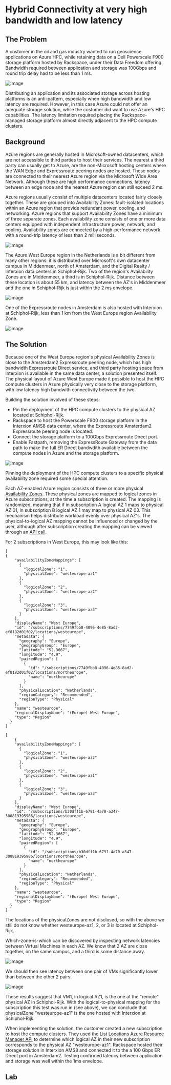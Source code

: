 # Hybrid Connectivity at very high bandwidth and low latency

## The Problem

A customer in the oil and gas industry wanted to run geoscience applications on Azure HPC, while retaining data on a Dell Powerscale F900 storage platform hosted by Rackspace, under their Data Freedom offering. Bandwidth required between application and storage was 100Gbps and round trip delay had to be less than 1 ms. 

![image](images/apparch.png)

Distributing an application and its associated storage across hosting platforms is an anti-pattern, especially when high bandwidth and low latency are required. However, in this case Azure could not offer an adequate storage solution, while the customer did want to use Azure's HPC capabilities. The latency limitation required placing the Rackspace-managed storage platform almost directly adjacent to the HPC compute clusters.

## Background

Azure regions are generally hosted in Microsoft-owned datacenters, which are not accessible to third parties to host their services. The nearest a third party can usually get to Azure, are the non-Microsoft hosting centers where the WAN Edge and Expressroute peering nodes are hosted. These nodes are connected to their nearest Azure region via the Microsoft Wide Area Network. Although these are high performance connections, latency between an edge node and the nearest Azure region can still exceed 2 ms.

Azure regions usually consist of multiple datacenters located fairly closely together. These are grouped into Availability Zones: fault-isolated locations within an Azure region that provide redundant power, cooling, and networking. Azure regions that support Availability Zones have a minimum of three separate zones. Each availability zone consists of one or more data centers equipped with independent infrastructure power, network, and cooling. Availability zones are connected by a high-performance network with a round-trip latency of less than 2 milliseconds.

![image](images/edge-region.png)

The Azure West Europe region in the Netherlands is a bit different from many other regions: it is distributed over Microsoft's own datacenter campus in Middenmeer, north of Amsterdam, and the Digital Realty / Interxion data centers in Schiphol-Rijk. Two of the region's Availability Zones are in Middenmeer, a third is in Schiphol-Rijk. Distance between these location is about 55 km, and latency between the AZ's in Middenmeer and the one in Schiphol-Rijk is just within the 2 ms envelope.

![image](images/we-dcs.png)

One of the Expressroute nodes in Amsterdam is also hosted with Interxion at Schiphol-Rijk, less than 1 km from the West Europe region Availability Zone.

![image](images/schiphol-rijk.png)

## The Solution

Because one of the West Europe region's physical Availability Zones is close to the Amsterdam2 Expressroute peering node, which has high bandwidth Expressroute Direct service, and third party hosting space from Interxion is available in the same data center, a solution presented itself. The physical layout of Azure West Europe made it possible to host the HPC compute clusters in Azure physically very close to the storage platform, with low latency high bandwith connectivity between the two.

Building the solution involved of these steps:

- Pin the deployment of the HPC compute clusters to the physical AZ located at Schiphol-Rijk.
- Rackspace to host the Powerscale F900 storage platform in the Interxion AMS8 data center, where the Expressroute Amsterdam2 Expressroute peering node is located.
- Connect the storage platform to a 100Gbps Expressroute Direct port.
- Enable Fastpath, removing the ExpressRoute Gateway from the data path to make the full ER Direct bandwdith available between the compute nodes in Azure and the storage platform.

![image](images/arch.png)

Pinning the deployment of the HPC compute clusters to a specific physical availability zone required some special attention. 

Each AZ-enabled Azure region consists of three or more physical [Availability Zones](https://learn.microsoft.com/en-us/azure/reliability/availability-zones-overview?tabs=azure-cli). These physical zones are mapped to logical zones in Azure subscriptions, at the time a subscription is created. The mapping is randomized, meaning that if in subscription A logical AZ 1 maps to physical AZ 01, in subscription B logical AZ 1 may map to physical AZ 03. This mechanism helps distribute workload evenly over physical AZ's. The physical-to-logical AZ mapping cannot be influenced or changed by the user, although after subscription creating the mapping can be viewed through an [API call](https://learn.microsoft.com/en-us/azure/reliability/availability-zones-overview?tabs=azure-cli#physical-and-logical-availability-zones).

For 2 subscriptions in West Europe, this may look like this:
```
[
{
    "availabilityZoneMappings": [
      {
        "logicalZone": "1",
        "physicalZone": "westeurope-az1"
      },
      {
        "logicalZone": "2",
        "physicalZone": "westeurope-az2"
      },
      {
        "logicalZone": "3",
        "physicalZone": "westeurope-az3"
      }
    ],
    "displayName": "West Europe",
    "id": "/subscriptions/7749fbb8-4096-4e85-8ad2-ef8182d01f02/locations/westeurope",
    "metadata": {
      "geography": "Europe",
      "geographyGroup": "Europe",
      "latitude": "52.3667",
      "longitude": "4.9",
      "pairedRegion": [
        {
          "id": "/subscriptions/7749fbb8-4096-4e85-8ad2-ef8182d01f02/locations/northeurope",
          "name": "northeurope"
        }
      ],
      "physicalLocation": "Netherlands",
      "regionCategory": "Recommended",
      "regionType": "Physical"
    },
    "name": "westeurope",
    "regionalDisplayName": "(Europe) West Europe",
    "type": "Region"
  }
]

[    
    {
    "availabilityZoneMappings": [
      {
        "logicalZone": "1",
        "physicalZone": "westeurope-az2"
      },
      {
        "logicalZone": "2",
        "physicalZone": "westeurope-az1"
      },
      {
        "logicalZone": "3",
        "physicalZone": "westeurope-az3"
      }
    ],
    "displayName": "West Europe",
    "id": "/subscriptions/b30dff1b-6791-4a70-a347-300819395986/locations/westeurope",
    "metadata": {
      "geography": "Europe",
      "geographyGroup": "Europe",
      "latitude": "52.3667",
      "longitude": "4.9",
      "pairedRegion": [
        {
          "id": "/subscriptions/b30dff1b-6791-4a70-a347-300819395986/locations/northeurope",
          "name": "northeurope"
        }
      ],
      "physicalLocation": "Netherlands",
      "regionCategory": "Recommended",
      "regionType": "Physical"
    },
    "name": "westeurope",
    "regionalDisplayName": "(Europe) West Europe",
    "type": "Region"
  }
]
```

The locations of the physicalZones are not disclosed, so with the above we still do not know whether westeurope-az1, 2, or 3 is located at Schiphol-Rijk.

Which-zone-is-which can be discovered by inspecting network latencies between Virtual Machines in each AZ. We know that 2 AZ are close together, on the same campus, and a third is some distance away. 

![image](images/az-latency-test.png)

We should then see latency between one pair of VMs significantly lower than between the other 2 pairs:

![image](images/az-latency-test-results.png)

These results suggest that VM1, in logical AZ1, is the one at the "remote" physical AZ in Schiphol-Rijk. With the logical-to-physical mapping  for the subscription this test was run in (see above), we can conclude that physicalZone "westeurope-az1" is the one hosted with Interxion at Schiphol-Rijk. 

When implementing the solution, the customer created a new subscription to host the compute clusters. They used the [List Locations Azure Resource Manager API](https://learn.microsoft.com/en-us/azure/reliability/availability-zones-overview?tabs=azure-cli#physical-and-logical-availability-zones) to determine which logical AZ in their new subscription corresponds to the physical AZ "westeurope-az1".
Rackspace hosted their storage solution in Interxion AMS8 and connected it to the a 100 Gbps ER Direct port in Amsterdam2.
Testing confirmed latency between application and storage was well within the 1ms envelope.

## Lab
